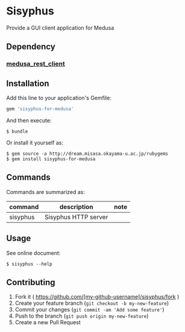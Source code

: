 # Sisyphus

Provide a GUI client application for Medusa

## Dependency

### [medusa_rest_client](http://devel.misasa.okayama-u.ac.jp/gitlab/gems/medusa_rest_client/tree/master "follow instruction")


## Installation

Add this line to your application's Gemfile:

```ruby
gem 'sisyphus-for-medusa'
```

And then execute:

    $ bundle

Or install it yourself as:

    $ gem source -a http://dream.misasa.okayama-u.ac.jp/rubygems
    $ gem install sisyphus-for-medusa

## Commands

Commands are summarized as:

| command          | description                                   | note                       |
|------------------|-----------------------------------------------|----------------------------|
| sisyphus         | Sisyphus HTTP server                          |                            |

## Usage

See online document:

    $ sisyphus --help

## Contributing

1. Fork it ( https://github.com/[my-github-username]/sisyphus/fork )
2. Create your feature branch (`git checkout -b my-new-feature`)
3. Commit your changes (`git commit -am 'Add some feature'`)
4. Push to the branch (`git push origin my-new-feature`)
5. Create a new Pull Request
